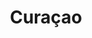 ---
title:			"Curaçao"
post_path:	2017-03-17-curacao
date_start:	2017/03/17
date_end:		2017/03/20
metadata:
  - year: 2017
  - cities:
      - Willemstad
      - Jan Thiel
  - countries:
      - Curaçao
  - continents:
      - South America
  - regions:
      - Caribbean
photos:
  - ext:		01.jpg
    class:	vertical
---